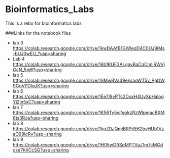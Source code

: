 # Bioinformatics_Labs
This is a rebo for bioinformatics labs


###Links for the notebook files
- lab 3 https://colab.research.google.com/drive/1kwDAAfB1GWleqD4C0UJ9iMs-bUJ0wEU_?usp=sharing
- Lab 4 https://colab.research.google.com/drive/16b1KUF3ALgavBaCqCmIiRWVjGcN_5pj6?usp=sharing
- lab 5 https://colab.research.google.com/drive/1SMwBVa49eksaoWT5v_PgDW9GqVPDIqJK?usp=sharing
- lab 6 https://colab.research.google.com/drive/1Ee7I9yPTc2DuxH4UvXpHalogYi2In5xC?usp=sharing
- lab 7 https://colab.research.google.com/drive/1K56Ty5vifsglrzRzWlpmacBXM8ts3RJa?usp=sharing
- lab 8 https://colab.research.google.com/drive/1hoZDJQmjBRPrlE62bvHUb1VzaO99lcRv?usp=sharing
- lab 9 https://colab.research.google.com/drive/1H05wDftSpMPTVaJ1m7cMGdcse7hKCcSG?usp=sharing
